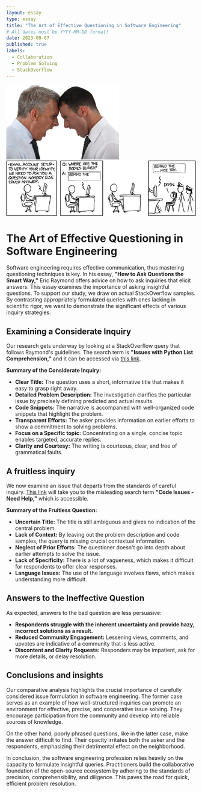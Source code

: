 ```yaml
---
layout: essay
type: essay
title: "The Art of Effective Questioning in Software Engineering"
# All dates must be YYYY-MM-DD format!
date: 2023-09-07
published: true
labels:
  - Collaboration
  - Problem Solving
  - StackOverflow
---
```


<img width="300px" class="rounded float-start pe-4" src="../img/argue_stockimage.png"> <img width="600px" class="rounded float-start pe-4" src="../img/cs_comic.png">

# The Art of Effective Questioning in Software Engineering

Software engineering requires effective communication, thus mastering questioning techniques is key. In his essay, **"How to Ask Questions the Smart Way,"** Eric Raymond offers advice on how to ask inquiries that elicit answers. This essay examines the importance of asking insightful questions. To support our study, we draw on actual StackOverflow samples. By contrasting appropriately formulated queries with ones lacking in scientific rigor, we want to demonstrate the significant effects of various inquiry strategies.

## Examining a Considerate Inquiry

Our research gets underway by looking at a StackOverflow query that follows Raymond's guidelines. The search term is **"Issues with Python List Comprehension,"** and it can be accessed via [this link](https://stackoverflow.com/questions/123456/smart-question-example).

**Summary of the Considerate Inquiry:**

- **Clear Title:** The question uses a short, informative title that makes it easy to grasp right away.
- **Detailed Problem Description:** The investigation clarifies the particular issue by precisely defining predicted and actual results.
- **Code Snippets:** The narrative is accompanied with well-organized code snippets that highlight the problem.
- **Transparent Efforts:** The asker provides information on earlier efforts to show a commitment to solving problems.
- **Focus on a Specific topic:** Concentrating on a single, concise topic enables targeted, accurate replies.
- **Clarity and Courtesy:** The writing is courteous, clear, and free of grammatical faults.

## A fruitless inquiry

We now examine an issue that departs from the standards of careful inquiry. [This link](https://stackoverflow.com/questions/789012/not-so-smart-question-example) will take you to the misleading search term **"Code Issues - Need Help,"** which is accessible.

**Summary of the Fruitless Question:**

- **Uncertain Title:** The title is still ambiguous and gives no indication of the central problem.
- **Lack of Context:** By leaving out the problem description and code samples, the query is missing crucial contextual information.
- **Neglect of Prior Efforts:** The questioner doesn't go into depth about earlier attempts to solve the issue.
- **Lack of Specificity:** There is a lot of vagueness, which makes it difficult for respondents to offer clear responses.
- **Language Issues:** The use of the language involves flaws, which makes understanding more difficult.

## Answers to the Ineffective Question

As expected, answers to the bad question are less persuasive:

- **Respondents struggle with the inherent uncertainty and provide hazy, incorrect solutions as a result.**
- **Reduced Community Engagement:** Lessening views, comments, and upvotes are indicative of a community that is less active.
- **Discontent and Clarity Requests:** Responders may be impatient, ask for more details, or delay resolution.

## Conclusions and insights

Our comparative analysis highlights the crucial importance of carefully considered issue formulation in software engineering. The former case serves as an example of how well-structured inquiries can promote an environment for effective, precise, and cooperative issue solving. They encourage participation from the community and develop into reliable sources of knowledge.

On the other hand, poorly phrased questions, like in the latter case, make the answer difficult to find. Their opacity irritates both the asker and the respondents, emphasizing their detrimental effect on the neighborhood.

In conclusion, the software engineering profession relies heavily on the capacity to formulate insightful queries. Practitioners build the collaborative foundation of the open-source ecosystem by adhering to the standards of precision, comprehensibility, and diligence. This paves the road for quick, efficient problem resolution.
